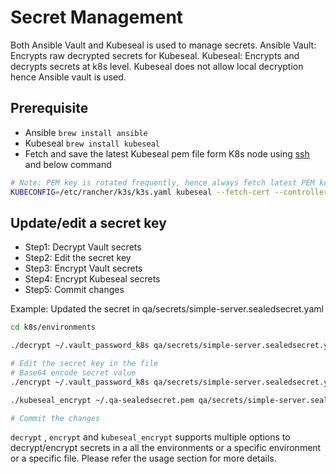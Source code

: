# Secret Management

Both Ansible Vault and Kubeseal is used to manage secrets.
Ansible Vault: Encrypts raw decrypted secrets for Kubeseal.
Kubeseal: Encrypts and decrypts secrets at k8s level. Kubeseal does not allow local decryption hence Ansible vault is used.

## Prerequisite
* Ansible `brew install ansible`
* Kubeseal `brew install kubeseal`
* Fetch and save the latest Kubeseal pem file form K8s node using [ssh](./RUNBOOK.md#ssh) and below command
```bash
# Note: PEM key is rotated frequently, hence always fetch latest PEM key
KUBECONFIG=/etc/rancher/k3s/k3s.yaml kubeseal --fetch-cert --controller-namespace sealed-secrets --controller-name=sealed-secrets
```

## Update/edit a secret key
* Step1: Decrypt Vault secrets
* Step2: Edit the secret key
* Step3: Encrypt Vault secrets
* Step4: Encrypt Kubeseal secrets
* Step5: Commit changes

Example: Updated the secret in qa/secrets/simple-server.sealedsecret.yaml
```bash
cd k8s/environments

./decrypt ~/.vault_password_k8s qa/secrets/simple-server.sealedsecret.yaml.decrypted.vault

# Edit the secret key in the file
# Base64 encode secret value
./encrypt ~/.vault_password_k8s qa/secrets/simple-server.sealedsecret.yaml

./kubeseal_encrypt ~/.qa-sealedsecret.pem qa/secrets/simple-server.sealedsecret.yaml.decrypted

# Commit the changes
```

`decrypt` , `encrypt` and `kubeseal_encrypt` supports multiple options to decrypt/encrypt secrets in a all the environments or a specific environment or a specific file. Please refer the usage section for more details.
